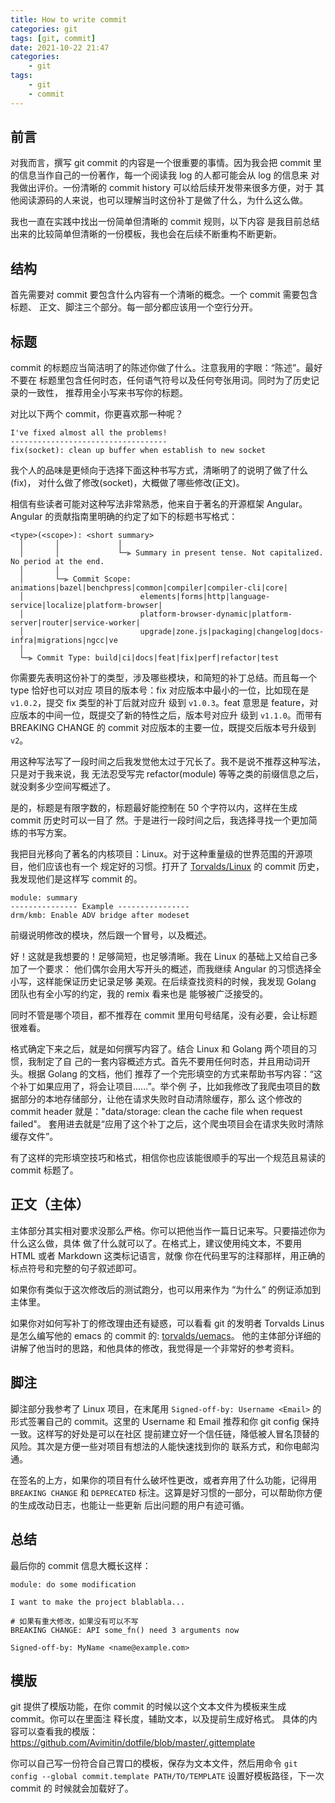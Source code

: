 ```yaml
---
title: How to write commit
categories: git
tags: [git, commit]
date: 2021-10-22 21:47
categories:
	- git
tags:
	- git
	- commit
---
```

## 前言

对我而言，撰写 git commit 的内容是一个很重要的事情。因为我会把 commit
里的信息当作自己的一份著作，每一个阅读我 log 的人都可能会从 log 的信息来
对我做出评价。一份清晰的 commit history 可以给后续开发带来很多方便，对于
其他阅读源码的人来说，也可以理解当时这份补丁是做了什么，为什么这么做。

我也一直在实践中找出一份简单但清晰的 commit 规则，以下内容
是我目前总结出来的比较简单但清晰的一份模板，我也会在后续不断重构不断更新。

## 结构

首先需要对 commit 要包含什么内容有一个清晰的概念。一个 commit 需要包含标题、
正文、脚注三个部分。每一部分都应该用一个空行分开。

## 标题

commit 的标题应当简洁明了的陈述你做了什么。注意我用的字眼：“陈述”。最好不要在
标题里包含任何时态，任何语气符号以及任何夸张用词。同时为了历史记录的一致性，
推荐用全小写来书写你的标题。

对比以下两个 commit，你更喜欢那一种呢？

```text
I've fixed almost all the problems!
-----------------------------------
fix(socket): clean up buffer when establish to new socket
```

我个人的品味是更倾向于选择下面这种书写方式，清晰明了的说明了做了什么(fix)，
对什么做了修改(socket)，大概做了哪些修改(正文)。

相信有些读者可能对这种写法非常熟悉，他来自于著名的开源框架 Angular。
Angular 的贡献指南里明确的约定了如下的标题书写格式：

```text
<type>(<scope>): <short summary>
  │       │             │
  │       │             └─⫸ Summary in present tense. Not capitalized. No period at the end.
  │       │
  │       └─⫸ Commit Scope: animations|bazel|benchpress|common|compiler|compiler-cli|core|
  │                          elements|forms|http|language-service|localize|platform-browser|
  │                          platform-browser-dynamic|platform-server|router|service-worker|
  │                          upgrade|zone.js|packaging|changelog|docs-infra|migrations|ngcc|ve
  │
  └─⫸ Commit Type: build|ci|docs|feat|fix|perf|refactor|test
```

你需要先表明这份补丁的类型，涉及哪些模块，和简短的补丁总结。而且每一个 type 恰好也可以对应
项目的版本号：fix 对应版本中最小的一位，比如现在是 `v1.0.2`，提交 fix 类型的补丁后就对应升
级到 `v1.0.3`。feat 意思是 feature，对应版本的中间一位，既提交了新的特性之后，版本号对应升
级到 `v1.1.0`。而带有 BREAKING CHANGE 的 commit 对应版本的主要一位，既提交后版本号升级到
`v2`。

用这种写法写了一段时间之后我发觉他太过于冗长了。我不是说不推荐这种写法，只是对于我来说，我
无法忍受写完 refactor(module) 等等之类的前缀信息之后，就没剩多少空间写概述了。

是的，标题是有限字数的，标题最好能控制在 50 个字符以内，这样在生成 commit 历史时可以一目了
然。于是进行一段时间之后，我选择寻找一个更加简练的书写方案。

我把目光移向了著名的内核项目：Linux。对于这种重量级的世界范围的开源项目，他们应该也有一个
规定好的习惯。打开了 [Torvalds/Linux](https://github.com/torvalds/linux/commits/master) 的
commit 历史，我发现他们是这样写 commit 的。

```text
module: summary
--------------- Example ----------------
drm/kmb: Enable ADV bridge after modeset
```

前缀说明修改的模块，然后跟一个冒号，以及概述。

好！这就是我想要的！足够简短，也足够清晰。我在 Linux 的基础上又给自己多加了一个要求：
他们偶尔会用大写开头的概述，而我继续 Angular 的习惯选择全小写，这样能保证历史记录足够
美观。在后续查找资料的时候，我发现 Golang 团队也有全小写的约定，我的 remix 看来也是
能够被广泛接受的。

同时不管是哪个项目，都不推荐在 commit 里用句号结尾，没有必要，会让标题很难看。

格式确定下来之后，就是如何撰写内容了。结合 Linux 和 Golang 两个项目的习惯，我制定了自
己的一套内容概述方式。首先不要用任何时态，并且用动词开头。根据 Golang 的文档，他们
推荐了一个完形填空的方式来帮助书写内容：“这个补丁如果应用了，将会让项目......”。举个例
子，比如我修改了我爬虫项目的数据部分的本地存储部分，让他在请求失败时自动清除缓存，那么
这个修改的 commit header 就是："data/storage: clean the cache file when request failed"。
套用进去就是“应用了这个补丁之后，这个爬虫项目会在请求失败时清除缓存文件”。

有了这样的完形填空技巧和格式，相信你也应该能很顺手的写出一个规范且易读的 commit 标题了。

## 正文（主体）

主体部分其实相对要求没那么严格。你可以把他当作一篇日记来写。只要描述你为什么这么做，具体
做了什么就可以了。在格式上，建议使用纯文本，不要用 HTML 或者 Markdown 这类标记语言，就像
你在代码里写的注释那样，用正确的标点符号和完整的句子叙述即可。

如果你有类似于这次修改后的测试跑分，也可以用来作为 “为什么“ 的例证添加到主体里。

如果你对如何写补丁的修改理由还有疑惑，可以看看 git 的发明者 Torvalds Linus 是怎么编写他的
emacs 的 commit 的: [torvalds/uemacs](https://github.com/torvalds/uemacs/commits/master)。
他的主体部分详细的讲解了他当时的思路，和他具体的修改，我觉得是一个非常好的参考资料。

## 脚注

脚注部分我参考了 Linux 项目，在末尾用 `Signed-off-by: Username <Email>` 的形式签署自己的
commit。这里的 Username 和 Email 推荐和你 git config 保持一致。这样写的好处是可以在社区
提前建立好一个信任链，降低被人冒名顶替的风险。其次是方便一些对项目有想法的人能快速找到你的
联系方式，和你电邮沟通。

在签名的上方，如果你的项目有什么破坏性更改，或者弃用了什么功能，记得用 `BREAKING CHANGE`
和 `DEPRECATED` 标注。这算是好习惯的一部分，可以帮助你方便的生成改动日志，也能让一些更新
后出问题的用户有迹可循。

## 总结

最后你的 commit 信息大概长这样：

```text
module: do some modification

I want to make the project blablabla...

# 如果有重大修改，如果没有可以不写
BREAKING CHANGE: API some_fn() need 3 arguments now

Signed-off-by: MyName <name@example.com>
```

## 模版

git 提供了模版功能，在你 commit 的时候以这个文本文件为模板来生成 commit。你可以在里面注
释长度，辅助文本，以及提前生成好格式。
具体的内容可以查看我的模版：https://github.com/Avimitin/dotfile/blob/master/.gittemplate

你可以自己写一份符合自己胃口的模板，保存为文本文件，然后用命令
`git config --global commit.template PATH/TO/TEMPLATE` 设置好模板路径，下一次 commit 的
时候就会加载好了。
